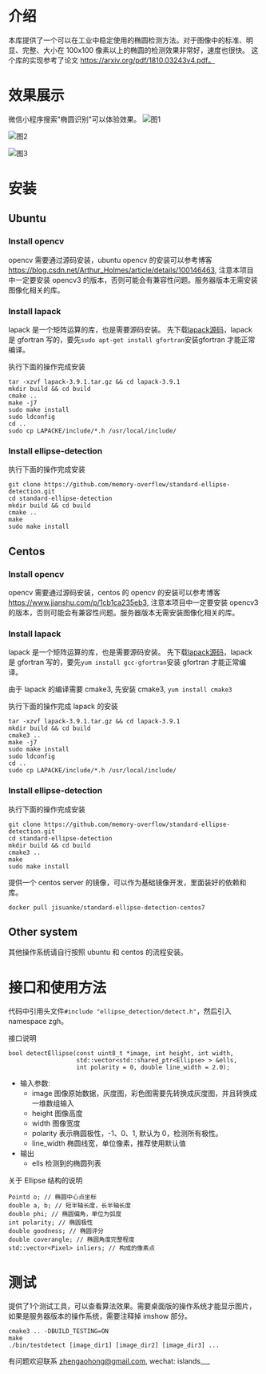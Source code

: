 # 介绍
本库提供了一个可以在工业中稳定使用的椭圆检测方法。对于图像中的标准、明显、完整、大小在 100x100 像素以上的椭圆的检测效果非常好，速度也很快。
这个库的实现参考了论文 https://arxiv.org/pdf/1810.03243v4.pdf。


# 效果展示
微信小程序搜索"椭圆识别"可以体验效果。
![图1](https://github.com/memory-overflow/standard-ellipse-detection/blob/master/images/test12_result.jpg)

![图2](https://github.com/memory-overflow/standard-ellipse-detection/blob/master/images/test6_result.jpg)

![图3](https://github.com/memory-overflow/standard-ellipse-detection/blob/master/images/test9_result.jpg)



# 安装
## Ubuntu
### Install opencv
opencv 需要通过源码安装，ubuntu opencv 的安装可以参考博客 https://blog.csdn.net/Arthur_Holmes/article/details/100146463, 注意本项目中一定要安装 opencv3 的版本，否则可能会有兼容性问题。服务器版本无需安装图像化相关的库。

### Install lapack
lapack 是一个矩阵运算的库，也是需要源码安装。
先下载[lapack源码](https://github.com/Reference-LAPACK/lapack/archive/refs/tags/v3.9.1.tar.gz)，lapack 是 gfortran 写的，要先`sudo apt-get install gfortran`安装gfortran 才能正常编译。

执行下面的操作完成安装
```
tar -xzvf lapack-3.9.1.tar.gz && cd lapack-3.9.1
mkdir build && cd build
cmake ..
make -j7
sudo make install
sudo ldconfig
cd ..
sudo cp LAPACKE/include/*.h /usr/local/include/
```

### Install ellipse-detection
执行下面的操作完成安装
```
git clone https://github.com/memory-overflow/standard-ellipse-detection.git
cd standard-ellipse-detection
mkdir build && cd build
cmake ..
make
sudo make install
```

## Centos
### Install opencv
opencv 需要通过源码安装，centos 的 opencv 的安装可以参考博客 https://www.jianshu.com/p/1cb1ca235eb3, 注意本项目中一定要安装 opencv3 的版本，否则可能会有兼容性问题。服务器版本无需安装图像化相关的库。


### Install lapack
lapack 是一个矩阵运算的库，也是需要源码安装。
先下载[lapack源码](https://github.com/Reference-LAPACK/lapack/archive/refs/tags/v3.9.1.tar.gz)，lapack 是 gfortran 写的，要先`yum install gcc-gfortran`安装 gfortran 才能正常编译。

由于 lapack 的编译需要 cmake3, 先安装 cmake3, `yum install cmake3`

执行下面的操作完成 lapack 的安装
```
tar -xzvf lapack-3.9.1.tar.gz && cd lapack-3.9.1
mkdir build && cd build
cmake3 ..
make -j7
sudo make install
sudo ldconfig
cd ..
sudo cp LAPACKE/include/*.h /usr/local/include/
```

### Install ellipse-detection
执行下面的操作完成安装
```
git clone https://github.com/memory-overflow/standard-ellipse-detection.git
cd standard-ellipse-detection
mkdir build && cd build
cmake3 ..
make
sudo make install
```
提供一个 centos server 的镜像，可以作为基础镜像开发，里面装好的依赖和库。
```
docker pull jisuanke/standard-ellipse-detection-centos7
```


## Other system
其他操作系统请自行按照 ubuntu 和 centos 的流程安装。

# 接口和使用方法
代码中引用头文件`#include "ellipse_detection/detect.h"`，然后引入namespace zgh。

接口说明
```
bool detectEllipse(const uint8_t *image, int height, int width,
                   std::vector<std::shared_ptr<Ellipse> > &ells,
                   int polarity = 0, double line_width = 2.0);
```
- 输入参数:
    - image 图像原始数据，灰度图，彩色图需要先转换成灰度图，并且转换成一维数组输入
    - height 图像高度
    - width 图像宽度
    - polarity 表示椭圆极性，-1、0、1, 默认为 0，检测所有极性。
    - line_width 椭圆线宽，单位像素，推荐使用默认值
- 输出
    - ells 检测到的椭圆列表

关于 Ellipse 结构的说明
```
Pointd o; // 椭圆中心点坐标
double a, b; // 短半轴长度，长半轴长度
double phi; // 椭圆偏角，单位为弧度
int polarity; // 椭圆极性
double goodness; // 椭圆评分
double coverangle; // 椭圆角度完整程度
std::vector<Pixel> inliers; // 构成的像素点
```



# 测试
提供了1个测试工具，可以查看算法效果。需要桌面版的操作系统才能显示图片，如果是服务器版本的操作系统，需要注释掉 imshow 部分。
```
cmake3 .. -DBUILD_TESTING=ON
make
./bin/testdetect [image_dir1] [image_dir2] [image_dir3] ...
```




有问题欢迎联系 zhengaohong@gmail.com, wechat: islands___
